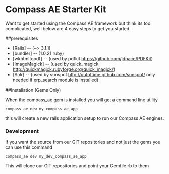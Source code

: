 Compass AE Starter Kit
======================

Want to get started using the Compass AE framework but think its too complicated, well below are 4 easy steps to get you started.

##prerequisites

* [Rails]       -- (~> 3.1.1)
* [bundler]     --  (1.0.21 ruby)
* [wkhtmltopdf] --  (used by pdfkit https://github.com/jdpace/PDFKit)
* [ImageMagick] --  (used by quick_magick http://quickmagick.rubyforge.org/quick_magick/)
* [Solr]        --  (used by sunspot http://outoftime.github.com/sunspot/ only needed if erp_search module is installed)


##Installation (Gems Only)

When the compass_ae gem is installed you will get a command line utility

    compass_ae new my_compass_ae_app
    
this will create a new rails application setup to run our Compass AE engines.

### Development

If you want the source from our GIT repositories and not just the gems you can use this command

    compass_ae dev my_dev_compass_ae_app

This will clone our GIT repositories and point your Gemfile.rb to them